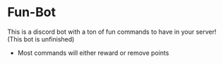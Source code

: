 # Fun-Bot
This is a discord bot with a ton of fun commands to have in your server! (This bot is unfinished)
- Most commands will either reward or remove points

